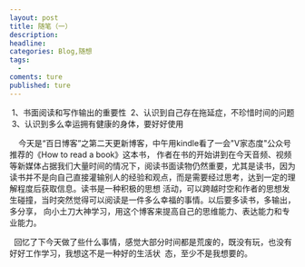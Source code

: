 ```yaml
---
layout: post
title: 随笔（一）
description:
headline:
categories: Blog,随想
tags:
  -
coments: ture
published: ture
---
```

  1、书面阅读和写作输出的重要性
  2、认识到自己存在拖延症，不珍惜时间的问题
  3、认识到多么幸运拥有健康的身体，要好好使用
  
     今天是“百日博客”之第二天更新博客，中午用kindle看了一会"V家态度"公众号推荐的《How to read a book》这本书，
  作者在书的开始讲到在今天音频、视频等新媒体占据我们大量时间的情况下，阅读书面读物仍然重要，尤其是读书，因为
  读书并不是向自己直接灌输别人的经验和观点，而是需要经过思考，达到一定的理解程度后获取信息。读书是一种积极的思想
  活动，可以跨越时空和作者的思想发生碰撞，当时突然觉得可以阅读是一件多么幸福的事情。以后要多读书，多输出，多分享，
  向小土刀大神学习，用这个博客来提高自己的思维能力、表达能力和专业能力。
  
     回忆了下今天做了些什么事情，感觉大部分时间都是荒废的，既没有玩，也没有好好工作学习，我想这不是一种好的生活状
  态，至少不是我想要的。
  
  
